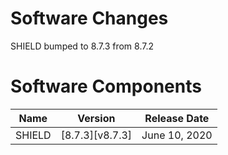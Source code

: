 # Software Changes

SHIELD bumped to 8.7.3 from 8.7.2

# Software Components

| Name | Version | Release Date |
| --- | --- | --- |
| SHIELD | [8.7.3][v8.7.3] | June 10, 2020 |

[v8.7.2]: https://github.com/starkandwayne/shield/releases/tag/v8.7.3
